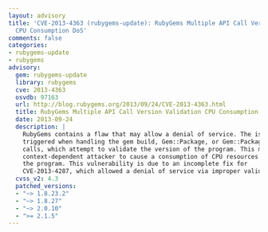 ```yaml
---
layout: advisory
title: 'CVE-2013-4363 (rubygems-update): RubyGems Multiple API Call Version Validation
  CPU Consumption DoS'
comments: false
categories:
- rubygems-update
- rubygems
advisory:
  gem: rubygems-update
  library: rubygems
  cve: 2013-4363
  osvdb: 97163
  url: http://blog.rubygems.org/2013/09/24/CVE-2013-4363.html
  title: RubyGems Multiple API Call Version Validation CPU Consumption DoS
  date: 2013-09-24
  description: |
    RubyGems contains a flaw that may allow a denial of service. The issue is
    triggered when handling the gem build, Gem::Package, or Gem::PackageTask API
    calls, which attempt to validate the version of the program. This may allow a
    context-dependent attacker to cause a consumption of CPU resources and crash
    the program. This vulnerability is due to an incomplete fix for
    CVE-2013-4287, which allowed a denial of service via improper validation.
  cvss_v2: 4.3
  patched_versions:
  - "~> 1.8.23.2"
  - "~> 1.8.27"
  - "~> 2.0.10"
  - ">= 2.1.5"
---
```

